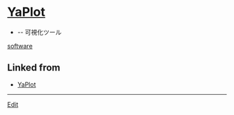 ---
---
# [YaPlot](/YaPlot)


* [](https://github.com/[vitroid](/vitroid)/[YaPlot](/YaPlot)) -- 可視化ツール

[software](/software)



## Linked from

* [YaPlot](YaPlot.md)


----
[Edit](https://github.com/vitroid/vitroid.github.io/edit/master/MD/YaPlot.md)
